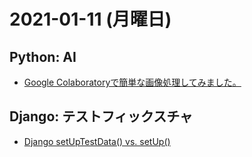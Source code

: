 # 2021-01-11 (月曜日)

## Python: AI

- [Google Colaboratoryで簡単な画像処理してみました。](https://qiita.com/shunsuke059/items/ea9e86ab2cf7626c7552)
  
## Django: テストフィックスチャ

- [Django setUpTestData() vs. setUp()](https://stackoverflow.com/questions/29428894/django-setuptestdata-vs-setup)